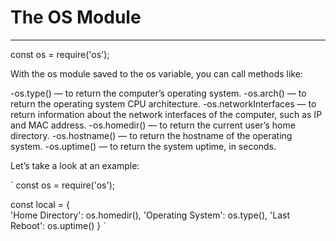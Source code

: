 # The OS Module

---

const os = require('os');

With the os module saved to the os variable, you can call methods like:

-os.type() — to return the computer’s operating system.
-os.arch() — to return the operating system CPU architecture.
-os.networkInterfaces — to return information about the network interfaces of the computer, such as IP and MAC address.
-os.homedir() — to return the current user’s home directory.
-os.hostname() — to return the hostname of the operating system.
-os.uptime() — to return the system uptime, in seconds.

Let’s take a look at an example:

`
const os = require('os');

const local = {  
  'Home Directory': os.homedir(),
  'Operating System': os.type(),
  'Last Reboot': os.uptime()
}
`
